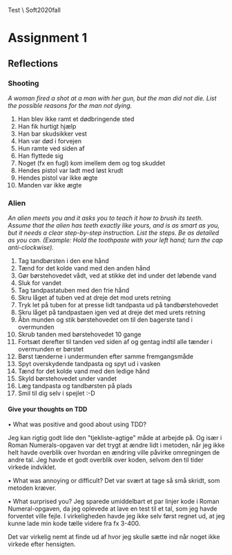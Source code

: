 Test \ Soft2020fall

# Assignment  1


## Reflections


### Shooting
_A woman fired a shot at a man with her gun, but the man did not die. List
the possible reasons for the man not dying._

1. Han blev ikke ramt et dødbringende sted
2. Han fik hurtigt hjælp
3. Han bar skudsikker vest 
4. Han var død i forvejen
5. Hun ramte ved siden af
6. Han flyttede sig
7. Noget (fx en fugl) kom imellem dem og tog skuddet
8. Hendes pistol var ladt med løst krudt
9. Hendes pistol var ikke ægte
10. Manden var ikke ægte



### Alien
_An alien meets you and it asks you to teach it how to brush its teeth. Assume
that the alien has teeth exactly like yours, and is as smart as you, but it
needs a clear step-by-step instruction. List the steps. Be as detailed as
you can. (Example: Hold the toothpaste with your left hand; turn the cap
anti-clockwise)._

1. Tag tandbørsten i den ene hånd
2. Tænd for det kolde vand med den anden hånd
3. Gør børstehovedet vådt, ved at stikke det ind under det løbende vand
4. Sluk for vandet
5. Tag tandpastatuben med den frie hånd
6. Skru låget af tuben ved at dreje det mod urets retning
7. Tryk let på tuben for at presse lidt tandpasta ud på tandbørstehovedet
8. Skru låget på tandpastaen igen ved at dreje det med urets retning
9. Åbn munden og stik børstehovedet om til den bagerste tand i overmunden
10. Skrub tanden med børstehovedet 10 gange
11. Fortsæt derefter til tanden ved siden af og gentag indtil alle tænder i overmunden er børstet
12. Børst tænderne i undermunden efter samme fremgangsmåde
13. Spyt overskydende tandpasta og spyt ud i vasken
14. Tænd for det kolde vand med den ledige hånd
15. Skyld børstehovedet under vandet
16. Læg tandpasta og tandbørsten på plads
17. Smil til dig selv i spejlet :-D




#### Give your thoughts on TDD

• What was positive and good about using TDD?

Jeg kan rigtig godt lide den "tjekliste-agtige" måde at arbejde på. Og især i Roman Numerals-opgaven var det trygt at ændre lidt i metoden, når jeg ikke helt havde overblik over hvordan en ændring ville påvirke omregningen de andre tal. Jeg havde et godt overblik over koden, selvom den til tider virkede indviklet.


• What was annoying or difficult?
Det var svært at tage så små skridt, som metoden kræver. 


• What surprised you?
Jeg sparede umiddelbart et par linjer kode i Roman Numeral-opgaven, da jeg oplevede at lave en test til et tal, som jeg havde forventet ville fejle. I virkeligheden havde jeg ikke selv først regnet ud, at jeg kunne lade min kode tælle videre fra fx 3-400.

Det var virkelig nemt at finde ud af hvor jeg skulle sætte ind når noget ikke virkede efter hensigten.
